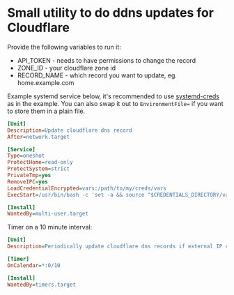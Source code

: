 # Small utility to do ddns updates for Cloudflare

Provide the following variables to run it:  

- API_TOKEN - needs to have permissions to change the record
- ZONE_ID - your cloudflare zone id
- RECORD_NAME - which record you want to update, eg. home.example.com

Example systemd service below, it's recommended to use [systemd-creds](https://systemd.io/CREDENTIALS/) as in the example. You can also swap it out to `EnvironmentFile=` if you want to store them in a plain file.

```ini
[Unit]
Description=Update cloudflare dns record
After=network.target

[Service]
Type=oneshot
ProtectHome=read-only
ProtectSystem=strict
PrivateTmp=yes
RemoveIPC=yes
LoadCredentialEncrypted=vars:/path/to/my/creds/vars
ExecStart=/usr/bin/bash -c 'set -a && source "$CREDENTIALS_DIRECTORY/vars" && /usr/local/bin/cloudflare-ddns-go'

[Install]
WantedBy=multi-user.target
```

Timer on a 10 minute interval:  

```ini
[Unit]
Description=Periodically update cloudflare dns records if external IP changed

[Timer]
OnCalendar=*:0/10

[Install]
WantedBy=timers.target
```
